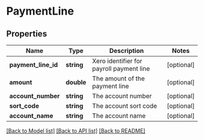 # PaymentLine

## Properties
Name | Type | Description | Notes
------------ | ------------- | ------------- | -------------
**payment_line_id** | **string** | Xero identifier for payroll payment line | [optional] 
**amount** | **double** | The amount of the payment line | [optional] 
**account_number** | **string** | The account number | [optional] 
**sort_code** | **string** | The account sort code | [optional] 
**account_name** | **string** | The account name | [optional] 

[[Back to Model list]](../README.md#documentation-for-models) [[Back to API list]](../README.md#documentation-for-api-endpoints) [[Back to README]](../README.md)


